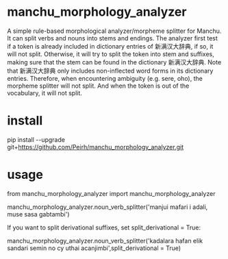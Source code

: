 # manchu_morphology_analyzer
A simple rule-based morphological analyzer/morpheme splitter for Manchu. It can split verbs and nouns into stems and endings. 
The analyzer first test if a token is already included in dictionary entries of 新满汉大辞典, if so, it will not split. Otherwise, it will try to split the token into stem and suffixes, making sure that the stem can be found in the dictionary 新满汉大辞典.
Note that 新满汉大辞典 only includes non-inflected word forms in its dictionary entries.
Therefore, when encountering ambiguity (e.g. sere, oho), the morpheme splitter will not split. And when the token is out of the vocabulary, it will not split.

# install
pip install --upgrade git+https://github.com/Peirh/manchu_morphology_analyzer.git

# usage
from manchu_morphology_analyzer import manchu_morphology_analyzer

manchu_morphology_analyzer.noun_verb_splitter('manjui mafari i adali, muse sasa gabtambi')

If you want to split derivational suffixes, set split_derivational = True:

manchu_morphology_analyzer.noun_verb_splitter('kadalara hafan elik sandari semin no cy uthai acanjimbi',split_derivational = True)
